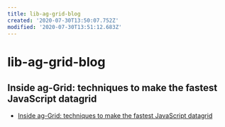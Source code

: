 ```yaml
---
title: lib-ag-grid-blog
created: '2020-07-30T13:50:07.752Z'
modified: '2020-07-30T13:51:12.683Z'
---
```


# lib-ag-grid-blog


## Inside ag-Grid: techniques to make the fastest JavaScript datagrid

- [Inside ag-Grid: techniques to make the fastest JavaScript datagrid](https://indepth.dev/inside-ag-grid-techniques-to-make-the-fastest-javascript-datagrid-in-the-world-2/)
